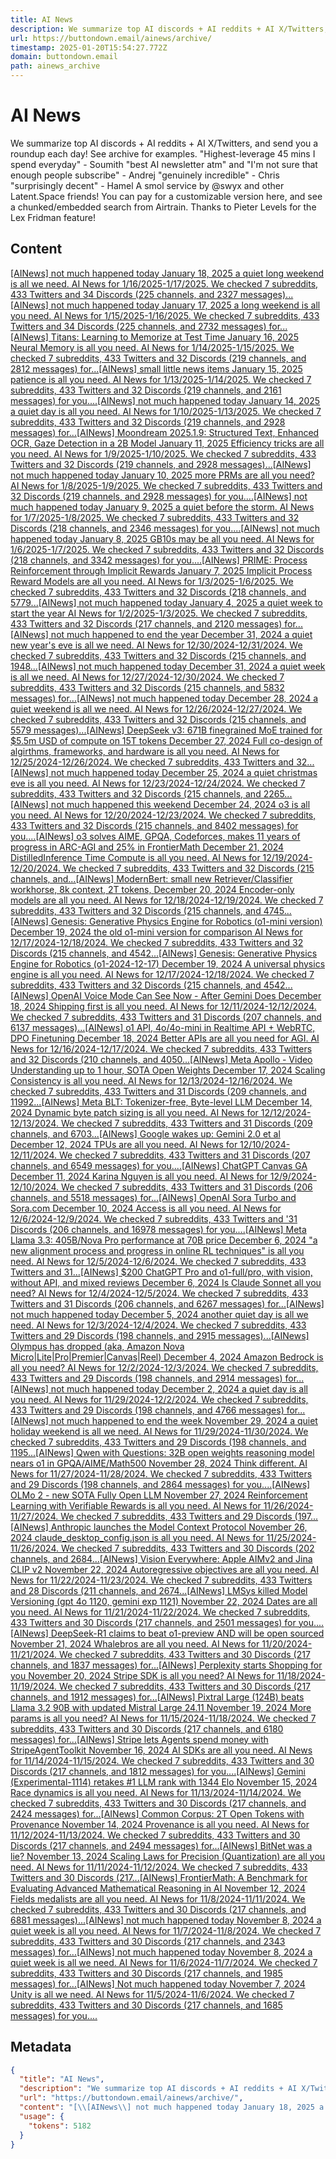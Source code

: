 ```yaml
---
title: AI News
description: We summarize top AI discords + AI reddits + AI X/Twitters, and send you a roundup each day! See archive for examples.   "Highest-leverage 45 mins I spend everyday" - Soumith  "best AI newsletter atm" and "I'm not sure that enough people subscribe" - Andrej  "genuinely incredible" - Chris  "surprisingly decent" - Hamel   A smol service by @swyx and other Latent.Space friends!  You can pay for a customizable version here, and see a chunked/embedded search from Airtrain. Thanks to Pieter Levels for the Lex Fridman feature!
url: https://buttondown.email/ainews/archive/
timestamp: 2025-01-20T15:54:27.772Z
domain: buttondown.email
path: ainews_archive
---
```


# AI News


We summarize top AI discords + AI reddits + AI X/Twitters, and send you a roundup each day! See archive for examples.   "Highest-leverage 45 mins I spend everyday" - Soumith  "best AI newsletter atm" and "I'm not sure that enough people subscribe" - Andrej  "genuinely incredible" - Chris  "surprisingly decent" - Hamel   A smol service by @swyx and other Latent.Space friends!  You can pay for a customizable version here, and see a chunked/embedded search from Airtrain. Thanks to Pieter Levels for the Lex Fridman feature!


## Content

[\[AINews\] not much happened today January 18, 2025 a quiet long weekend is all we need. AI News for 1/16/2025-1/17/2025. We checked 7 subreddits, 433 Twitters and 34 Discords (225 channels, and 2327 messages)...](https://buttondown.com/ainews/archive/ainews-not-much-happened-today-9518/)[\[AINews\] not much happened today January 17, 2025 a long weekend is all you need. AI News for 1/15/2025-1/16/2025. We checked 7 subreddits, 433 Twitters and 34 Discords (225 channels, and 2732 messages) for...](https://buttondown.com/ainews/archive/ainews-not-much-happened-today-9711/)[\[AINews\] Titans: Learning to Memorize at Test Time January 16, 2025 Neural Memory is all you need. AI News for 1/14/2025-1/15/2025. We checked 7 subreddits, 433 Twitters and 32 Discords (219 channels, and 2812 messages) for...](https://buttondown.com/ainews/archive/ainews-titans-learning-to-memorize-at-test-time/)[\[AINews\] small little news items January 15, 2025 patience is all you need. AI News for 1/13/2025-1/14/2025. We checked 7 subreddits, 433 Twitters and 32 Discords (219 channels, and 2161 messages) for you....](https://buttondown.com/ainews/archive/ainews-small-little-news-items/)[\[AINews\] not much happened today January 14, 2025 a quiet day is all you need. AI News for 1/10/2025-1/13/2025. We checked 7 subreddits, 433 Twitters and 32 Discords (219 channels, and 2928 messages) for...](https://buttondown.com/ainews/archive/ainews-not-much-happened-today-9477/)[\[AINews\] Moondream 2025.1.9: Structured Text, Enhanced OCR, Gaze Detection in a 2B Model January 11, 2025 Efficiency tricks are all you need. AI News for 1/9/2025-1/10/2025. We checked 7 subreddits, 433 Twitters and 32 Discords (219 channels, and 2928 messages)...](https://buttondown.com/ainews/archive/ainews-moondream-202519-structured-text-enhanced/)[\[AINews\] not much happened today January 10, 2025 more PRMs are all you need? AI News for 1/8/2025-1/9/2025. We checked 7 subreddits, 433 Twitters and 32 Discords (219 channels, and 2928 messages) for you....](https://buttondown.com/ainews/archive/ainews-not-much-happened-today-4520/)[\[AINews\] not much happened today January 9, 2025 a quiet before the storm. AI News for 1/7/2025-1/8/2025. We checked 7 subreddits, 433 Twitters and 32 Discords (218 channels, and 2346 messages) for you....](https://buttondown.com/ainews/archive/ainews-not-much-happened-today-1150/)[\[AINews\] not much happened today January 8, 2025 GB10s may be all you need. AI News for 1/6/2025-1/7/2025. We checked 7 subreddits, 433 Twitters and 32 Discords (218 channels, and 3342 messages) for you....](https://buttondown.com/ainews/archive/ainews-not-much-happened-today-7007/)[\[AINews\] PRIME: Process Reinforcement through Implicit Rewards January 7, 2025 Implicit Process Reward Models are all you need. AI News for 1/3/2025-1/6/2025. We checked 7 subreddits, 433 Twitters and 32 Discords (218 channels, and 5779...](https://buttondown.com/ainews/archive/ainews-prime-process-reinforcement-through/)[\[AINews\] not much happened today January 4, 2025 a quiet week to start the year AI News for 1/2/2025-1/3/2025. We checked 7 subreddits, 433 Twitters and 32 Discords (217 channels, and 2120 messages) for...](https://buttondown.com/ainews/archive/ainews-not-much-happened-today-4979/)[\[AINews\] not much happened to end the year December 31, 2024 a quiet new year's eve is all we need. AI News for 12/30/2024-12/31/2024. We checked 7 subreddits, 433 Twitters and 32 Discords (215 channels, and 1948...](https://buttondown.com/ainews/archive/ainews-not-much-happened-to-end-the-year/)[\[AINews\] not much happened today December 31, 2024 a quiet week is all we need. AI News for 12/27/2024-12/30/2024. We checked 7 subreddits, 433 Twitters and 32 Discords (215 channels, and 5832 messages) for...](https://buttondown.com/ainews/archive/ainews-to-be-named-9002/)[\[AINews\] not much happened today December 28, 2024 a quiet weekend is all we need. AI News for 12/26/2024-12/27/2024. We checked 7 subreddits, 433 Twitters and 32 Discords (215 channels, and 5579 messages)...](https://buttondown.com/ainews/archive/ainews-not-much-happened-today-4715/)[\[AINews\] DeepSeek v3: 671B finegrained MoE trained for $5.5m USD of compute on 15T tokens December 27, 2024 Full co-design of algirthms, frameworks, and hardware is all you need. AI News for 12/25/2024-12/26/2024. We checked 7 subreddits, 433 Twitters and 32...](https://buttondown.com/ainews/archive/ainews-deepseek-v3-671b-finegrained-moe-trained/)[\[AINews\] not much happened today December 25, 2024 a quiet christmas eve is all you need. AI News for 12/23/2024-12/24/2024. We checked 7 subreddits, 433 Twitters and 32 Discords (215 channels, and 2265...](https://buttondown.com/ainews/archive/ainews-not-much-happened-today-5863/)[\[AINews\] not much happened this weekend December 24, 2024 o3 is all you need. AI News for 12/20/2024-12/23/2024. We checked 7 subreddits, 433 Twitters and 32 Discords (215 channels, and 8402 messages) for you....](https://buttondown.com/ainews/archive/ainews-not-much-happened-this-weekend-4954/)[\[AINews\] o3 solves AIME, GPQA, Codeforces, makes 11 years of progress in ARC-AGI and 25% in FrontierMath December 21, 2024 DistilledInference Time Compute is all you need. AI News for 12/19/2024-12/20/2024. We checked 7 subreddits, 433 Twitters and 32 Discords (215 channels, and...](https://buttondown.com/ainews/archive/ainews-o3-solves-aime-gpqa-codeforces-makes-11/)[\[AINews\] ModernBert: small new Retriever/Classifier workhorse, 8k context, 2T tokens, December 20, 2024 Encoder-only models are all you need. AI News for 12/18/2024-12/19/2024. We checked 7 subreddits, 433 Twitters and 32 Discords (215 channels, and 4745...](https://buttondown.com/ainews/archive/ainews-modernbert-small-new-retrieverclassifier/)[\[AINews\] Genesis: Generative Physics Engine for Robotics (o1-mini version) December 19, 2024 the old o1-mini version for comparison AI News for 12/17/2024-12/18/2024. We checked 7 subreddits, 433 Twitters and 32 Discords (215 channels, and 4542...](https://buttondown.com/ainews/archive/ainews-genesis-generative-physics-engine-for/)[\[AINews\] Genesis: Generative Physics Engine for Robotics (o1-2024-12-17) December 19, 2024 A universal physics engine is all you need. AI News for 12/17/2024-12/18/2024. We checked 7 subreddits, 433 Twitters and 32 Discords (215 channels, and 4542...](https://buttondown.com/ainews/archive/ainews-genesis-generative-physics-engine-for-6175/)[\[AINews\] OpenAI Voice Mode Can See Now - After Gemini Does December 18, 2024 Shipping first is all you need. AI News for 12/11/2024-12/12/2024. We checked 7 subreddits, 433 Twitters and 31 Discords (207 channels, and 6137 messages)...](https://buttondown.com/ainews/archive/ainews-openai-voice-mode-can-see-now-after-gemini/)[\[AINews\] o1 API, 4o/4o-mini in Realtime API + WebRTC, DPO Finetuning December 18, 2024 Better APIs are all you need for AGI. AI News for 12/16/2024-12/17/2024. We checked 7 subreddits, 433 Twitters and 32 Discords (210 channels, and 4050...](https://buttondown.com/ainews/archive/ainews-o1-api-4o4o-mini-in-realtime-api-webrtc/)[\[AINews\] Meta Apollo - Video Understanding up to 1 hour, SOTA Open Weights December 17, 2024 Scaling Consistency is all you need. AI News for 12/13/2024-12/16/2024. We checked 7 subreddits, 433 Twitters and 31 Discords (209 channels, and 11992...](https://buttondown.com/ainews/archive/ainews-meta-apollo-video-understanding-up-to-1/)[\[AINews\] Meta BLT: Tokenizer-free, Byte-level LLM December 14, 2024 Dynamic byte patch sizing is all you need. AI News for 12/12/2024-12/13/2024. We checked 7 subreddits, 433 Twitters and 31 Discords (209 channels, and 6703...](https://buttondown.com/ainews/archive/ainews-meta-blt-tokenizer-free-byte-level-llm/)[\[AINews\] Google wakes up: Gemini 2.0 et al December 12, 2024 TPUs are all you need. AI News for 12/10/2024-12/11/2024. We checked 7 subreddits, 433 Twitters and 31 Discords (207 channels, and 6549 messages) for you....](https://buttondown.com/ainews/archive/ainews-google-wakes-up-gemini-20-et-al/)[\[AINews\] ChatGPT Canvas GA December 11, 2024 Karina Nguyen is all you need. AI News for 12/9/2024-12/10/2024. We checked 7 subreddits, 433 Twitters and 31 Discords (206 channels, and 5518 messages) for...](https://buttondown.com/ainews/archive/ainews-chatgpt-canvas-ga/)[\[AINews\] OpenAI Sora Turbo and Sora.com December 10, 2024 Access is all you need. AI News for 12/6/2024-12/9/2024. We checked 7 subreddits, 433 Twitters and '31 Discords (206 channels, and 16978 messages) for you....](https://buttondown.com/ainews/archive/ainews-openai-sora-turbo-and-soracom/)[\[AINews\] Meta Llama 3.3: 405B/Nova Pro performance at 70B price December 6, 2024 "a new alignment process and progress in online RL techniques" is all you need. AI News for 12/5/2024-12/6/2024. We checked 7 subreddits, 433 Twitters and 31...](https://buttondown.com/ainews/archive/ainews-meta-llama-33-405bnova-pro-performance-at/)[\[AINews\] $200 ChatGPT Pro and o1-full/pro, with vision, without API, and mixed reviews December 6, 2024 Is Claude Sonnet all you need? AI News for 12/4/2024-12/5/2024. We checked 7 subreddits, 433 Twitters and 31 Discords (206 channels, and 6267 messages) for...](https://buttondown.com/ainews/archive/ainews-200-chatgpt-pro-and-o1-fullpro-with-vision/)[\[AINews\] not much happened today December 5, 2024 another quiet day is all we need. AI News for 12/3/2024-12/4/2024. We checked 7 subreddits, 433 Twitters and 29 Discords (198 channels, and 2915 messages)...](https://buttondown.com/ainews/archive/ainews-not-much-happened-today-1872/)[\[AINews\] Olympus has dropped (aka, Amazon Nova Micro|Lite|Pro|Premier|Canvas|Reel) December 4, 2024 Amazon Bedrock is all you need? AI News for 12/2/2024-12/3/2024. We checked 7 subreddits, 433 Twitters and 29 Discords (198 channels, and 2914 messages) for...](https://buttondown.com/ainews/archive/ainews-olympus-has-dropped-aka-amazon-nova/)[\[AINews\] not much happened today December 2, 2024 a quiet day is all you need. AI News for 11/29/2024-12/2/2024. We checked 7 subreddits, 433 Twitters and 29 Discords (198 channels, and 4766 messages) for...](https://buttondown.com/ainews/archive/ainews-not-much-happened-today-4970/)[\[AINews\] not much happened to end the week November 29, 2024 a quiet holiday weekend is all we need. AI News for 11/29/2024-11/30/2024. We checked 7 subreddits, 433 Twitters and 29 Discords (198 channels, and 1195...](https://buttondown.com/ainews/archive/ainews-not-much-happened-to-end-the-week/)[\[AINews\] Qwen with Questions: 32B open weights reasoning model nears o1 in GPQA/AIME/Math500 November 28, 2024 Think different. AI News for 11/27/2024-11/28/2024. We checked 7 subreddits, 433 Twitters and 29 Discords (198 channels, and 2864 messages) for you....](https://buttondown.com/ainews/archive/ainews-qwen-with-questions-32b-open-weights/)[\[AINews\] OLMo 2 - new SOTA Fully Open LLM November 27, 2024 Reinforcement Learning with Verifiable Rewards is all you need. AI News for 11/26/2024-11/27/2024. We checked 7 subreddits, 433 Twitters and 29 Discords (197...](https://buttondown.com/ainews/archive/ainews-olmo-2-new-sota-fully-open-model/)[\[AINews\] Anthropic launches the Model Context Protocol November 26, 2024 claude\_desktop\_config.json is all you need. AI News for 11/25/2024-11/26/2024. We checked 7 subreddits, 433 Twitters and 30 Discords (202 channels, and 2684...](https://buttondown.com/ainews/archive/ainews-anthropic-launches-the-model-context/)[\[AINews\] Vision Everywhere: Apple AIMv2 and Jina CLIP v2 November 22, 2024 Autoregressive objectives are all you need. AI News for 11/22/2024-11/23/2024. We checked 7 subreddits, 433 Twitters and 28 Discords (211 channels, and 2674...](https://buttondown.com/ainews/archive/ainews-vision-everywhere-apple-aimv2-and-jina/)[\[AINews\] LMSys killed Model Versioning (gpt 4o 1120, gemini exp 1121) November 22, 2024 Dates are all you need. AI News for 11/21/2024-11/22/2024. We checked 7 subreddits, 433 Twitters and 30 Discords (217 channels, and 2501 messages) for you....](https://buttondown.com/ainews/archive/ainews-lmsys-killed-model-versioning-gpt-4o-1120/)[\[AINews\] DeepSeek-R1 claims to beat o1-preview AND will be open sourced November 21, 2024 Whalebros are all you need. AI News for 11/20/2024-11/21/2024. We checked 7 subreddits, 433 Twitters and 30 Discords (217 channels, and 1837 messages) for...](https://buttondown.com/ainews/archive/ainews-deepseek-r1-claims-to-beat-o1-preview-and/)[\[AINews\] Perplexity starts Shopping for you November 20, 2024 Stripe SDK is all you need? AI News for 11/18/2024-11/19/2024. We checked 7 subreddits, 433 Twitters and 30 Discords (217 channels, and 1912 messages) for...](https://buttondown.com/ainews/archive/ainews-perplexity-starts-shopping-for-you/)[\[AINews\] Pixtral Large (124B) beats Llama 3.2 90B with updated Mistral Large 24.11 November 19, 2024 More params is all you need? AI News for 11/15/2024-11/18/2024. We checked 7 subreddits, 433 Twitters and 30 Discords (217 channels, and 6180 messages) for...](https://buttondown.com/ainews/archive/ainews-pixtral-large-124b-beats-llama-32-90b-with/)[\[AINews\] Stripe lets Agents spend money with StripeAgentToolkit November 16, 2024 AI SDKs are all you need. AI News for 11/14/2024-11/15/2024. We checked 7 subreddits, 433 Twitters and 30 Discords (217 channels, and 1812 messages) for you....](https://buttondown.com/ainews/archive/ainews-stripe-lets-agents-spend-money-with/)[\[AINews\] Gemini (Experimental-1114) retakes #1 LLM rank with 1344 Elo November 15, 2024 Race dynamics is all you need. AI News for 11/13/2024-11/14/2024. We checked 7 subreddits, 433 Twitters and 30 Discords (217 channels, and 2424 messages) for...](https://buttondown.com/ainews/archive/ainews-gemini-experimental-1114-retakes-1-llm-9071/)[\[AINews\] Common Corpus: 2T Open Tokens with Provenance November 14, 2024 Provenance is all you need. AI News for 11/12/2024-11/13/2024. We checked 7 subreddits, 433 Twitters and 30 Discords (217 channels, and 2494 messages) for...](https://buttondown.com/ainews/archive/ainews-common-corpus-2t-open-tokens-with/)[\[AINews\] BitNet was a lie? November 13, 2024 Scaling Laws for Precision (Quantization) are all you need. AI News for 11/11/2024-11/12/2024. We checked 7 subreddits, 433 Twitters and 30 Discords (217...](https://buttondown.com/ainews/archive/ainews-bitnet-was-a-lie/)[\[AINews\] FrontierMath: A Benchmark for Evaluating Advanced Mathematical Reasoning in AI November 12, 2024 Fields medalists are all you need. AI News for 11/8/2024-11/11/2024. We checked 7 subreddits, 433 Twitters and 30 Discords (217 channels, and 6881 messages)...](https://buttondown.com/ainews/archive/ainews-frontiermath-a-benchmark-for-evaluating/)[\[AINews\] not much happened today November 8, 2024 a quiet week is all you need. AI News for 11/7/2024-11/8/2024. We checked 7 subreddits, 433 Twitters and 30 Discords (217 channels, and 2343 messages) for...](https://buttondown.com/ainews/archive/ainews-not-much-happened-today-8530/)[\[AINews\] not much happened today November 8, 2024 a quiet week is all we need. AI News for 11/6/2024-11/7/2024. We checked 7 subreddits, 433 Twitters and 30 Discords (217 channels, and 1985 messages) for...](https://buttondown.com/ainews/archive/ainews-not-much-happened-today-3089/)[\[AINews\] Not much happened today November 7, 2024 Unity is all we need. AI News for 11/5/2024-11/6/2024. We checked 7 subreddits, 433 Twitters and 30 Discords (217 channels, and 1685 messages) for you....](https://buttondown.com/ainews/archive/ainews-not-much-happened-today-5822/)

## Metadata

```json
{
  "title": "AI News",
  "description": "We summarize top AI discords + AI reddits + AI X/Twitters, and send you a roundup each day! See archive for examples.   \"Highest-leverage 45 mins I spend everyday\" - Soumith  \"best AI newsletter atm\" and \"I'm not sure that enough people subscribe\" - Andrej  \"genuinely incredible\" - Chris  \"surprisingly decent\" - Hamel   A smol service by @swyx and other Latent.Space friends!  You can pay for a customizable version here, and see a chunked/embedded search from Airtrain. Thanks to Pieter Levels for the Lex Fridman feature!",
  "url": "https://buttondown.email/ainews/archive/",
  "content": "[\\[AINews\\] not much happened today January 18, 2025 a quiet long weekend is all we need. AI News for 1/16/2025-1/17/2025. We checked 7 subreddits, 433 Twitters and 34 Discords (225 channels, and 2327 messages)...](https://buttondown.com/ainews/archive/ainews-not-much-happened-today-9518/)[\\[AINews\\] not much happened today January 17, 2025 a long weekend is all you need. AI News for 1/15/2025-1/16/2025. We checked 7 subreddits, 433 Twitters and 34 Discords (225 channels, and 2732 messages) for...](https://buttondown.com/ainews/archive/ainews-not-much-happened-today-9711/)[\\[AINews\\] Titans: Learning to Memorize at Test Time January 16, 2025 Neural Memory is all you need. AI News for 1/14/2025-1/15/2025. We checked 7 subreddits, 433 Twitters and 32 Discords (219 channels, and 2812 messages) for...](https://buttondown.com/ainews/archive/ainews-titans-learning-to-memorize-at-test-time/)[\\[AINews\\] small little news items January 15, 2025 patience is all you need. AI News for 1/13/2025-1/14/2025. We checked 7 subreddits, 433 Twitters and 32 Discords (219 channels, and 2161 messages) for you....](https://buttondown.com/ainews/archive/ainews-small-little-news-items/)[\\[AINews\\] not much happened today January 14, 2025 a quiet day is all you need. AI News for 1/10/2025-1/13/2025. We checked 7 subreddits, 433 Twitters and 32 Discords (219 channels, and 2928 messages) for...](https://buttondown.com/ainews/archive/ainews-not-much-happened-today-9477/)[\\[AINews\\] Moondream 2025.1.9: Structured Text, Enhanced OCR, Gaze Detection in a 2B Model January 11, 2025 Efficiency tricks are all you need. AI News for 1/9/2025-1/10/2025. We checked 7 subreddits, 433 Twitters and 32 Discords (219 channels, and 2928 messages)...](https://buttondown.com/ainews/archive/ainews-moondream-202519-structured-text-enhanced/)[\\[AINews\\] not much happened today January 10, 2025 more PRMs are all you need? AI News for 1/8/2025-1/9/2025. We checked 7 subreddits, 433 Twitters and 32 Discords (219 channels, and 2928 messages) for you....](https://buttondown.com/ainews/archive/ainews-not-much-happened-today-4520/)[\\[AINews\\] not much happened today January 9, 2025 a quiet before the storm. AI News for 1/7/2025-1/8/2025. We checked 7 subreddits, 433 Twitters and 32 Discords (218 channels, and 2346 messages) for you....](https://buttondown.com/ainews/archive/ainews-not-much-happened-today-1150/)[\\[AINews\\] not much happened today January 8, 2025 GB10s may be all you need. AI News for 1/6/2025-1/7/2025. We checked 7 subreddits, 433 Twitters and 32 Discords (218 channels, and 3342 messages) for you....](https://buttondown.com/ainews/archive/ainews-not-much-happened-today-7007/)[\\[AINews\\] PRIME: Process Reinforcement through Implicit Rewards January 7, 2025 Implicit Process Reward Models are all you need. AI News for 1/3/2025-1/6/2025. We checked 7 subreddits, 433 Twitters and 32 Discords (218 channels, and 5779...](https://buttondown.com/ainews/archive/ainews-prime-process-reinforcement-through/)[\\[AINews\\] not much happened today January 4, 2025 a quiet week to start the year AI News for 1/2/2025-1/3/2025. We checked 7 subreddits, 433 Twitters and 32 Discords (217 channels, and 2120 messages) for...](https://buttondown.com/ainews/archive/ainews-not-much-happened-today-4979/)[\\[AINews\\] not much happened to end the year December 31, 2024 a quiet new year's eve is all we need. AI News for 12/30/2024-12/31/2024. We checked 7 subreddits, 433 Twitters and 32 Discords (215 channels, and 1948...](https://buttondown.com/ainews/archive/ainews-not-much-happened-to-end-the-year/)[\\[AINews\\] not much happened today December 31, 2024 a quiet week is all we need. AI News for 12/27/2024-12/30/2024. We checked 7 subreddits, 433 Twitters and 32 Discords (215 channels, and 5832 messages) for...](https://buttondown.com/ainews/archive/ainews-to-be-named-9002/)[\\[AINews\\] not much happened today December 28, 2024 a quiet weekend is all we need. AI News for 12/26/2024-12/27/2024. We checked 7 subreddits, 433 Twitters and 32 Discords (215 channels, and 5579 messages)...](https://buttondown.com/ainews/archive/ainews-not-much-happened-today-4715/)[\\[AINews\\] DeepSeek v3: 671B finegrained MoE trained for $5.5m USD of compute on 15T tokens December 27, 2024 Full co-design of algirthms, frameworks, and hardware is all you need. AI News for 12/25/2024-12/26/2024. We checked 7 subreddits, 433 Twitters and 32...](https://buttondown.com/ainews/archive/ainews-deepseek-v3-671b-finegrained-moe-trained/)[\\[AINews\\] not much happened today December 25, 2024 a quiet christmas eve is all you need. AI News for 12/23/2024-12/24/2024. We checked 7 subreddits, 433 Twitters and 32 Discords (215 channels, and 2265...](https://buttondown.com/ainews/archive/ainews-not-much-happened-today-5863/)[\\[AINews\\] not much happened this weekend December 24, 2024 o3 is all you need. AI News for 12/20/2024-12/23/2024. We checked 7 subreddits, 433 Twitters and 32 Discords (215 channels, and 8402 messages) for you....](https://buttondown.com/ainews/archive/ainews-not-much-happened-this-weekend-4954/)[\\[AINews\\] o3 solves AIME, GPQA, Codeforces, makes 11 years of progress in ARC-AGI and 25% in FrontierMath December 21, 2024 DistilledInference Time Compute is all you need. AI News for 12/19/2024-12/20/2024. We checked 7 subreddits, 433 Twitters and 32 Discords (215 channels, and...](https://buttondown.com/ainews/archive/ainews-o3-solves-aime-gpqa-codeforces-makes-11/)[\\[AINews\\] ModernBert: small new Retriever/Classifier workhorse, 8k context, 2T tokens, December 20, 2024 Encoder-only models are all you need. AI News for 12/18/2024-12/19/2024. We checked 7 subreddits, 433 Twitters and 32 Discords (215 channels, and 4745...](https://buttondown.com/ainews/archive/ainews-modernbert-small-new-retrieverclassifier/)[\\[AINews\\] Genesis: Generative Physics Engine for Robotics (o1-mini version) December 19, 2024 the old o1-mini version for comparison AI News for 12/17/2024-12/18/2024. We checked 7 subreddits, 433 Twitters and 32 Discords (215 channels, and 4542...](https://buttondown.com/ainews/archive/ainews-genesis-generative-physics-engine-for/)[\\[AINews\\] Genesis: Generative Physics Engine for Robotics (o1-2024-12-17) December 19, 2024 A universal physics engine is all you need. AI News for 12/17/2024-12/18/2024. We checked 7 subreddits, 433 Twitters and 32 Discords (215 channels, and 4542...](https://buttondown.com/ainews/archive/ainews-genesis-generative-physics-engine-for-6175/)[\\[AINews\\] OpenAI Voice Mode Can See Now - After Gemini Does December 18, 2024 Shipping first is all you need. AI News for 12/11/2024-12/12/2024. We checked 7 subreddits, 433 Twitters and 31 Discords (207 channels, and 6137 messages)...](https://buttondown.com/ainews/archive/ainews-openai-voice-mode-can-see-now-after-gemini/)[\\[AINews\\] o1 API, 4o/4o-mini in Realtime API + WebRTC, DPO Finetuning December 18, 2024 Better APIs are all you need for AGI. AI News for 12/16/2024-12/17/2024. We checked 7 subreddits, 433 Twitters and 32 Discords (210 channels, and 4050...](https://buttondown.com/ainews/archive/ainews-o1-api-4o4o-mini-in-realtime-api-webrtc/)[\\[AINews\\] Meta Apollo - Video Understanding up to 1 hour, SOTA Open Weights December 17, 2024 Scaling Consistency is all you need. AI News for 12/13/2024-12/16/2024. We checked 7 subreddits, 433 Twitters and 31 Discords (209 channels, and 11992...](https://buttondown.com/ainews/archive/ainews-meta-apollo-video-understanding-up-to-1/)[\\[AINews\\] Meta BLT: Tokenizer-free, Byte-level LLM December 14, 2024 Dynamic byte patch sizing is all you need. AI News for 12/12/2024-12/13/2024. We checked 7 subreddits, 433 Twitters and 31 Discords (209 channels, and 6703...](https://buttondown.com/ainews/archive/ainews-meta-blt-tokenizer-free-byte-level-llm/)[\\[AINews\\] Google wakes up: Gemini 2.0 et al December 12, 2024 TPUs are all you need. AI News for 12/10/2024-12/11/2024. We checked 7 subreddits, 433 Twitters and 31 Discords (207 channels, and 6549 messages) for you....](https://buttondown.com/ainews/archive/ainews-google-wakes-up-gemini-20-et-al/)[\\[AINews\\] ChatGPT Canvas GA December 11, 2024 Karina Nguyen is all you need. AI News for 12/9/2024-12/10/2024. We checked 7 subreddits, 433 Twitters and 31 Discords (206 channels, and 5518 messages) for...](https://buttondown.com/ainews/archive/ainews-chatgpt-canvas-ga/)[\\[AINews\\] OpenAI Sora Turbo and Sora.com December 10, 2024 Access is all you need. AI News for 12/6/2024-12/9/2024. We checked 7 subreddits, 433 Twitters and '31 Discords (206 channels, and 16978 messages) for you....](https://buttondown.com/ainews/archive/ainews-openai-sora-turbo-and-soracom/)[\\[AINews\\] Meta Llama 3.3: 405B/Nova Pro performance at 70B price December 6, 2024 \"a new alignment process and progress in online RL techniques\" is all you need. AI News for 12/5/2024-12/6/2024. We checked 7 subreddits, 433 Twitters and 31...](https://buttondown.com/ainews/archive/ainews-meta-llama-33-405bnova-pro-performance-at/)[\\[AINews\\] $200 ChatGPT Pro and o1-full/pro, with vision, without API, and mixed reviews December 6, 2024 Is Claude Sonnet all you need? AI News for 12/4/2024-12/5/2024. We checked 7 subreddits, 433 Twitters and 31 Discords (206 channels, and 6267 messages) for...](https://buttondown.com/ainews/archive/ainews-200-chatgpt-pro-and-o1-fullpro-with-vision/)[\\[AINews\\] not much happened today December 5, 2024 another quiet day is all we need. AI News for 12/3/2024-12/4/2024. We checked 7 subreddits, 433 Twitters and 29 Discords (198 channels, and 2915 messages)...](https://buttondown.com/ainews/archive/ainews-not-much-happened-today-1872/)[\\[AINews\\] Olympus has dropped (aka, Amazon Nova Micro|Lite|Pro|Premier|Canvas|Reel) December 4, 2024 Amazon Bedrock is all you need? AI News for 12/2/2024-12/3/2024. We checked 7 subreddits, 433 Twitters and 29 Discords (198 channels, and 2914 messages) for...](https://buttondown.com/ainews/archive/ainews-olympus-has-dropped-aka-amazon-nova/)[\\[AINews\\] not much happened today December 2, 2024 a quiet day is all you need. AI News for 11/29/2024-12/2/2024. We checked 7 subreddits, 433 Twitters and 29 Discords (198 channels, and 4766 messages) for...](https://buttondown.com/ainews/archive/ainews-not-much-happened-today-4970/)[\\[AINews\\] not much happened to end the week November 29, 2024 a quiet holiday weekend is all we need. AI News for 11/29/2024-11/30/2024. We checked 7 subreddits, 433 Twitters and 29 Discords (198 channels, and 1195...](https://buttondown.com/ainews/archive/ainews-not-much-happened-to-end-the-week/)[\\[AINews\\] Qwen with Questions: 32B open weights reasoning model nears o1 in GPQA/AIME/Math500 November 28, 2024 Think different. AI News for 11/27/2024-11/28/2024. We checked 7 subreddits, 433 Twitters and 29 Discords (198 channels, and 2864 messages) for you....](https://buttondown.com/ainews/archive/ainews-qwen-with-questions-32b-open-weights/)[\\[AINews\\] OLMo 2 - new SOTA Fully Open LLM November 27, 2024 Reinforcement Learning with Verifiable Rewards is all you need. AI News for 11/26/2024-11/27/2024. We checked 7 subreddits, 433 Twitters and 29 Discords (197...](https://buttondown.com/ainews/archive/ainews-olmo-2-new-sota-fully-open-model/)[\\[AINews\\] Anthropic launches the Model Context Protocol November 26, 2024 claude\\_desktop\\_config.json is all you need. AI News for 11/25/2024-11/26/2024. We checked 7 subreddits, 433 Twitters and 30 Discords (202 channels, and 2684...](https://buttondown.com/ainews/archive/ainews-anthropic-launches-the-model-context/)[\\[AINews\\] Vision Everywhere: Apple AIMv2 and Jina CLIP v2 November 22, 2024 Autoregressive objectives are all you need. AI News for 11/22/2024-11/23/2024. We checked 7 subreddits, 433 Twitters and 28 Discords (211 channels, and 2674...](https://buttondown.com/ainews/archive/ainews-vision-everywhere-apple-aimv2-and-jina/)[\\[AINews\\] LMSys killed Model Versioning (gpt 4o 1120, gemini exp 1121) November 22, 2024 Dates are all you need. AI News for 11/21/2024-11/22/2024. We checked 7 subreddits, 433 Twitters and 30 Discords (217 channels, and 2501 messages) for you....](https://buttondown.com/ainews/archive/ainews-lmsys-killed-model-versioning-gpt-4o-1120/)[\\[AINews\\] DeepSeek-R1 claims to beat o1-preview AND will be open sourced November 21, 2024 Whalebros are all you need. AI News for 11/20/2024-11/21/2024. We checked 7 subreddits, 433 Twitters and 30 Discords (217 channels, and 1837 messages) for...](https://buttondown.com/ainews/archive/ainews-deepseek-r1-claims-to-beat-o1-preview-and/)[\\[AINews\\] Perplexity starts Shopping for you November 20, 2024 Stripe SDK is all you need? AI News for 11/18/2024-11/19/2024. We checked 7 subreddits, 433 Twitters and 30 Discords (217 channels, and 1912 messages) for...](https://buttondown.com/ainews/archive/ainews-perplexity-starts-shopping-for-you/)[\\[AINews\\] Pixtral Large (124B) beats Llama 3.2 90B with updated Mistral Large 24.11 November 19, 2024 More params is all you need? AI News for 11/15/2024-11/18/2024. We checked 7 subreddits, 433 Twitters and 30 Discords (217 channels, and 6180 messages) for...](https://buttondown.com/ainews/archive/ainews-pixtral-large-124b-beats-llama-32-90b-with/)[\\[AINews\\] Stripe lets Agents spend money with StripeAgentToolkit November 16, 2024 AI SDKs are all you need. AI News for 11/14/2024-11/15/2024. We checked 7 subreddits, 433 Twitters and 30 Discords (217 channels, and 1812 messages) for you....](https://buttondown.com/ainews/archive/ainews-stripe-lets-agents-spend-money-with/)[\\[AINews\\] Gemini (Experimental-1114) retakes #1 LLM rank with 1344 Elo November 15, 2024 Race dynamics is all you need. AI News for 11/13/2024-11/14/2024. We checked 7 subreddits, 433 Twitters and 30 Discords (217 channels, and 2424 messages) for...](https://buttondown.com/ainews/archive/ainews-gemini-experimental-1114-retakes-1-llm-9071/)[\\[AINews\\] Common Corpus: 2T Open Tokens with Provenance November 14, 2024 Provenance is all you need. AI News for 11/12/2024-11/13/2024. We checked 7 subreddits, 433 Twitters and 30 Discords (217 channels, and 2494 messages) for...](https://buttondown.com/ainews/archive/ainews-common-corpus-2t-open-tokens-with/)[\\[AINews\\] BitNet was a lie? November 13, 2024 Scaling Laws for Precision (Quantization) are all you need. AI News for 11/11/2024-11/12/2024. We checked 7 subreddits, 433 Twitters and 30 Discords (217...](https://buttondown.com/ainews/archive/ainews-bitnet-was-a-lie/)[\\[AINews\\] FrontierMath: A Benchmark for Evaluating Advanced Mathematical Reasoning in AI November 12, 2024 Fields medalists are all you need. AI News for 11/8/2024-11/11/2024. We checked 7 subreddits, 433 Twitters and 30 Discords (217 channels, and 6881 messages)...](https://buttondown.com/ainews/archive/ainews-frontiermath-a-benchmark-for-evaluating/)[\\[AINews\\] not much happened today November 8, 2024 a quiet week is all you need. AI News for 11/7/2024-11/8/2024. We checked 7 subreddits, 433 Twitters and 30 Discords (217 channels, and 2343 messages) for...](https://buttondown.com/ainews/archive/ainews-not-much-happened-today-8530/)[\\[AINews\\] not much happened today November 8, 2024 a quiet week is all we need. AI News for 11/6/2024-11/7/2024. We checked 7 subreddits, 433 Twitters and 30 Discords (217 channels, and 1985 messages) for...](https://buttondown.com/ainews/archive/ainews-not-much-happened-today-3089/)[\\[AINews\\] Not much happened today November 7, 2024 Unity is all we need. AI News for 11/5/2024-11/6/2024. We checked 7 subreddits, 433 Twitters and 30 Discords (217 channels, and 1685 messages) for you....](https://buttondown.com/ainews/archive/ainews-not-much-happened-today-5822/)",
  "usage": {
    "tokens": 5182
  }
}
```
